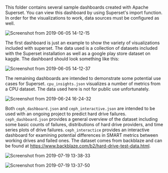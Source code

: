 This folder contains several sample dashboards created with Apache Superset. You can view this dashboard by using Superset's import function. In order for the visualizations to work, data sources must be configured as well.

![Screenshot from 2019-06-05 14-12-15](https://user-images.githubusercontent.com/35980900/58979608-67585180-879c-11e9-96d8-f613c02aa519.png)

The first dashboard is just an example to show the variety of visualizations included with superset. The data used is a collection of datasets included with the Superset installation as well as a google play store dataset on kaggle.
The dashboard should look something like this:

![Screenshot from 2019-06-05 14-12-37](https://user-images.githubusercontent.com/35980900/58979664-8820a700-879c-11e9-93b7-2679909dd145.png)

The remaining dashboards are intended to demonstrate some potential use cases for Superset.  `cpu_insights.json` visualizes a number of metrics from a CPU dataset. The data used here is not for public use unfortunately.

![Screenshot from 2019-06-24 16-24-32](https://user-images.githubusercontent.com/35980900/61555520-99acce00-aa2d-11e9-9e71-49f2ab1babc7.png)

Both `ceph_dashboard.json` and `ceph_interactive.json` are intended to be used with an ongoing project to predict hard drive failures.  `ceph_dashboard.json` provides a general overview of the dataset including some basic counts of failures, distributions of hard drive providers, and time series plots of drive failures.  `ceph_interactice` provides an interactive dashboard for examining potential differences in SMART metrics between working drives and failed ones.  The dataset comes from backblaze and can be found at https://www.backblaze.com/b2/hard-drive-test-data.html.

![Screenshot from 2019-07-19 13-38-33](https://user-images.githubusercontent.com/35980900/61555464-7b46d280-aa2d-11e9-8b2a-1f6c02825dd7.png)

![Screenshot from 2019-07-19 13-37-50](https://user-images.githubusercontent.com/35980900/61555490-8d287580-aa2d-11e9-8723-965601c95055.png)
